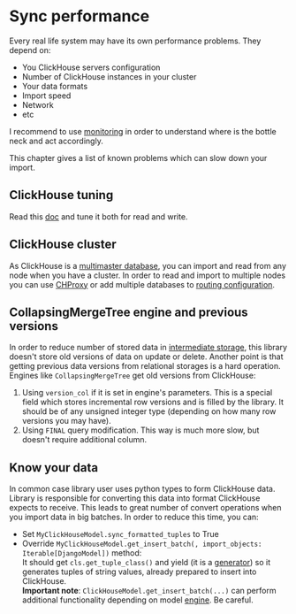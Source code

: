 # Sync performance
Every real life system may have its own performance problems. 
They depend on:
* You ClickHouse servers configuration
* Number of ClickHouse instances in your cluster
* Your data formats
* Import speed
* Network
* etc

I recommend to use [monitoring](monitoring.md) in order to understand where is the bottle neck and act accordingly.

This chapter gives a list of known problems which can slow down your import.

## ClickHouse tuning
Read this [doc](https://clickhouse.tech/docs/en/introduction/performance/#performance-when-inserting-data)
 and tune it both for read and write.

## ClickHouse cluster
As ClickHouse is a [multimaster database](https://clickhouse.tech/docs/en/introduction/distinctive_features/#data-replication-and-data-integrity-support),
 you can import and read from any node when you have a cluster.
In order to read and import to multiple nodes you can use [CHProxy](https://github.com/Vertamedia/chproxy)
or add multiple databases to [routing configuration](routing.md#clickhousemodel-routing-attributes).

## CollapsingMergeTree engine and previous versions
In order to reduce number of stored data in [intermediate storage](storages.md),
 this library doesn't store old versions of data on update or delete.
 Another point is that getting previous data versions from relational storages is a hard operation.
Engines like `CollapsingMergeTree` get old versions from ClickHouse:
1. Using `version_col` if it is set in engine's parameters. 
 This is a special field which stores incremental row versions and is filled by the library.
 It should be of any unsigned integer type (depending on how many row versions you may have).
2. Using `FINAL` query modification.
 This way is much more slow, but doesn't require additional column.  

## Know your data
In common case library user uses python types to form ClickHouse data.
Library is responsible for converting this data into format ClickHouse expects to receive.
This leads to great number of convert operations when you import data in big batches.
In order to reduce this time, you can:
* Set `MyClickHouseModel.sync_formatted_tuples` to True
* Override `MyClickHouseModel.get_insert_batch(, import_objects: Iterable[DjangoModel])` method:  
  It should get `cls.get_tuple_class()` and yield (it is a [generator](https://wiki.python.org/moin/Generators))
  so it generates tuples of string values, already prepared to insert into ClickHouse.  
  **Important note**: `ClickHouseModel.get_insert_batch(...)` can perform additional functionality depending on model [engine](models.md#engines).
  Be careful.
